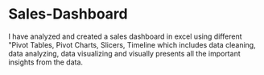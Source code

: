 # Sales-Dashboard
I have analyzed and created a sales dashboard in excel using different "Pivot Tables, Pivot Charts, Slicers, Timeline which includes data cleaning, data analyzing, data visualizing and visually presents all the important insights from the data.
